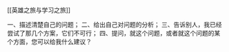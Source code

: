 [[英雄之旅与学习之旅]]

一、描述清楚自己的问题；
二、给出自己对问题的分析；
三、告诉别人，我已经尝试了那几个方案，它们不可行；
四、提问，就这个问题，或者就这个问题的某个方面，您可以给我什么建议？
